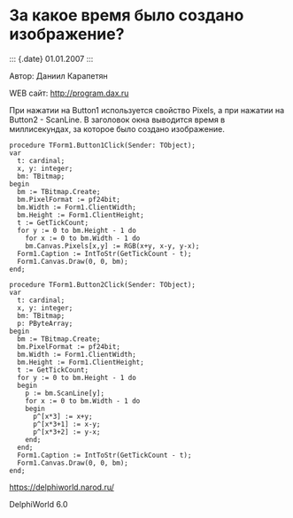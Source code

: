 За какое время было создано изображение?
========================================

::: {.date}
01.01.2007
:::

Автор: Даниил Карапетян

WEB сайт: http://program.dax.ru

При нажатии на Button1 используется свойство Pixels, а при нажатии на
Button2 - ScanLine. В заголовок окна выводится время в миллисекундах, за
которое было создано изображение.

    procedure TForm1.Button1Click(Sender: TObject);
    var
      t: cardinal;
      x, y: integer;
      bm: TBitmap;
    begin
      bm := TBitmap.Create;
      bm.PixelFormat := pf24bit;
      bm.Width := Form1.ClientWidth;
      bm.Height := Form1.ClientHeight;
      t := GetTickCount;
      for y := 0 to bm.Height - 1 do
        for x := 0 to bm.Width - 1 do
        bm.Canvas.Pixels[x,y] := RGB(x+y, x-y, y-x);
      Form1.Caption := IntToStr(GetTickCount - t);
      Form1.Canvas.Draw(0, 0, bm);
    end;
     
    procedure TForm1.Button2Click(Sender: TObject);
    var
      t: cardinal;
      x, y: integer;
      bm: TBitmap;
      p: PByteArray;
    begin
      bm := TBitmap.Create;
      bm.PixelFormat := pf24bit;
      bm.Width := Form1.ClientWidth;
      bm.Height := Form1.ClientHeight;
      t := GetTickCount;
      for y := 0 to bm.Height - 1 do
      begin
        p := bm.ScanLine[y];
        for x := 0 to bm.Width - 1 do
        begin
          p^[x*3] := x+y;
          p^[x*3+1] := x-y;
          p^[x*3+2] := y-x;
        end;
      end;
      Form1.Caption := IntToStr(GetTickCount - t);
      Form1.Canvas.Draw(0, 0, bm);
    end;

<https://delphiworld.narod.ru/>

DelphiWorld 6.0

 
